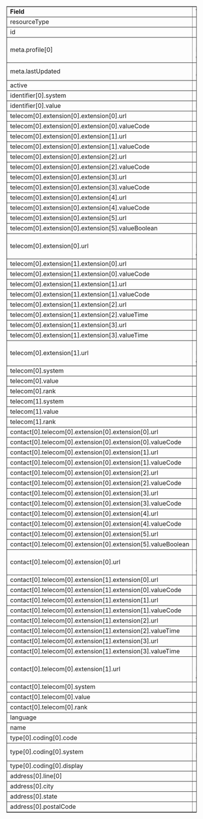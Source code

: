 <table border="1"><tr><td><b>Field</b></td><td><b>Value</b></td></tr>
<tr><td>resourceType</td><td>
"Organization"
</td></tr>
<tr><td>id</td><td>
"HartfordOrthopedics"
</td></tr>
<tr><td>meta.profile[0]</td><td>"http://hl7.org/fhir/us/davinci-pdex-NatlDir/StructureDefinition/NatlDir-Organization"</td></tr>
<tr><td>meta.lastUpdated</td><td>
"2020-07-07T13:26:22.0314215+00:00"
</td></tr>
<tr><td>active</td><td>
"true"
</td></tr>
<tr><td>identifier[0].system</td><td>
"http://hl7.org/fhir/sid/us-npi"
</td></tr>
<tr><td>identifier[0].value</td><td>
NPI456
</td></tr>
<tr><td>telecom[0].extension[0].extension[0].url</td><td>
"daysOfWeek"
</td></tr>
<tr><td>telecom[0].extension[0].extension[0].valueCode</td><td>
"mon"
</td></tr>
<tr><td>telecom[0].extension[0].extension[1].url</td><td>
"daysOfWeek"
</td></tr>
<tr><td>telecom[0].extension[0].extension[1].valueCode</td><td>
"tue"
</td></tr>
<tr><td>telecom[0].extension[0].extension[2].url</td><td>
"daysOfWeek"
</td></tr>
<tr><td>telecom[0].extension[0].extension[2].valueCode</td><td>
"wed"
</td></tr>
<tr><td>telecom[0].extension[0].extension[3].url</td><td>
"daysOfWeek"
</td></tr>
<tr><td>telecom[0].extension[0].extension[3].valueCode</td><td>
"thu"
</td></tr>
<tr><td>telecom[0].extension[0].extension[4].url</td><td>
"daysOfWeek"
</td></tr>
<tr><td>telecom[0].extension[0].extension[4].valueCode</td><td>
"fri"
</td></tr>
<tr><td>telecom[0].extension[0].extension[5].url</td><td>
"allDay"
</td></tr>
<tr><td>telecom[0].extension[0].extension[5].valueBoolean</td><td>
"true"
</td></tr>
<tr><td>telecom[0].extension[0].url</td><td>
"http://hl7.org/fhir/us/davinci-pdex-NatlDir/StructureDefinition/contactpoint-availabletime"
</td></tr>
<tr><td>telecom[0].extension[1].extension[0].url</td><td>
"daysOfWeek"
</td></tr>
<tr><td>telecom[0].extension[1].extension[0].valueCode</td><td>
"sat"
</td></tr>
<tr><td>telecom[0].extension[1].extension[1].url</td><td>
"daysOfWeek"
</td></tr>
<tr><td>telecom[0].extension[1].extension[1].valueCode</td><td>
"sun"
</td></tr>
<tr><td>telecom[0].extension[1].extension[2].url</td><td>
"availableStartTime"
</td></tr>
<tr><td>telecom[0].extension[1].extension[2].valueTime</td><td>
"08:00:00"
</td></tr>
<tr><td>telecom[0].extension[1].extension[3].url</td><td>
"availableEndTime"
</td></tr>
<tr><td>telecom[0].extension[1].extension[3].valueTime</td><td>
"17:00:00"
</td></tr>
<tr><td>telecom[0].extension[1].url</td><td>
"http://hl7.org/fhir/us/davinci-pdex-NatlDir/StructureDefinition/contactpoint-availabletime"
</td></tr>
<tr><td>telecom[0].system</td><td>
"phone"
</td></tr>
<tr><td>telecom[0].value</td><td>
(111)-222-3333
</td></tr>
<tr><td>telecom[0].rank</td><td>
"2"
</td></tr>
<tr><td>telecom[1].system</td><td>
"url"
</td></tr>
<tr><td>telecom[1].value</td><td>
https://www.orga.com
</td></tr>
<tr><td>telecom[1].rank</td><td>
"1"
</td></tr>
<tr><td>contact[0].telecom[0].extension[0].extension[0].url</td><td>
"daysOfWeek"
</td></tr>
<tr><td>contact[0].telecom[0].extension[0].extension[0].valueCode</td><td>
"mon"
</td></tr>
<tr><td>contact[0].telecom[0].extension[0].extension[1].url</td><td>
"daysOfWeek"
</td></tr>
<tr><td>contact[0].telecom[0].extension[0].extension[1].valueCode</td><td>
"tue"
</td></tr>
<tr><td>contact[0].telecom[0].extension[0].extension[2].url</td><td>
"daysOfWeek"
</td></tr>
<tr><td>contact[0].telecom[0].extension[0].extension[2].valueCode</td><td>
"wed"
</td></tr>
<tr><td>contact[0].telecom[0].extension[0].extension[3].url</td><td>
"daysOfWeek"
</td></tr>
<tr><td>contact[0].telecom[0].extension[0].extension[3].valueCode</td><td>
"thu"
</td></tr>
<tr><td>contact[0].telecom[0].extension[0].extension[4].url</td><td>
"daysOfWeek"
</td></tr>
<tr><td>contact[0].telecom[0].extension[0].extension[4].valueCode</td><td>
"fri"
</td></tr>
<tr><td>contact[0].telecom[0].extension[0].extension[5].url</td><td>
"allDay"
</td></tr>
<tr><td>contact[0].telecom[0].extension[0].extension[5].valueBoolean</td><td>
"true"
</td></tr>
<tr><td>contact[0].telecom[0].extension[0].url</td><td>
"http://hl7.org/fhir/us/davinci-pdex-NatlDir/StructureDefinition/contactpoint-availabletime"
</td></tr>
<tr><td>contact[0].telecom[0].extension[1].extension[0].url</td><td>
"daysOfWeek"
</td></tr>
<tr><td>contact[0].telecom[0].extension[1].extension[0].valueCode</td><td>
"sat"
</td></tr>
<tr><td>contact[0].telecom[0].extension[1].extension[1].url</td><td>
"daysOfWeek"
</td></tr>
<tr><td>contact[0].telecom[0].extension[1].extension[1].valueCode</td><td>
"sun"
</td></tr>
<tr><td>contact[0].telecom[0].extension[1].extension[2].url</td><td>
"availableStartTime"
</td></tr>
<tr><td>contact[0].telecom[0].extension[1].extension[2].valueTime</td><td>
"08:00:00"
</td></tr>
<tr><td>contact[0].telecom[0].extension[1].extension[3].url</td><td>
"availableEndTime"
</td></tr>
<tr><td>contact[0].telecom[0].extension[1].extension[3].valueTime</td><td>
"17:00:00"
</td></tr>
<tr><td>contact[0].telecom[0].extension[1].url</td><td>
"http://hl7.org/fhir/us/davinci-pdex-NatlDir/StructureDefinition/contactpoint-availabletime"
</td></tr>
<tr><td>contact[0].telecom[0].system</td><td>
"phone"
</td></tr>
<tr><td>contact[0].telecom[0].value</td><td>
(111)-222-3333
</td></tr>
<tr><td>contact[0].telecom[0].rank</td><td>
"2"
</td></tr>
<tr><td>language</td><td>
"en-US"
</td></tr>
<tr><td>name</td><td>
"Hartford Orthopedics Services"
</td></tr>
<tr><td>type[0].coding[0].code</td><td>
#prvgrp
</td></tr>
<tr><td>type[0].coding[0].system</td><td>
"http://hl7.org/fhir/us/davinci-pdex-NatlDir/CodeSystem/OrgTypeCS"
</td></tr>
<tr><td>type[0].coding[0].display</td><td>
"Provider Group"
</td></tr>
<tr><td>address[0].line[0]</td><td>"123 Main Street"</td></tr>
<tr><td>address[0].city</td><td>
"Anytown"
</td></tr>
<tr><td>address[0].state</td><td>
"CT"
</td></tr>
<tr><td>address[0].postalCode</td><td>
"00014-1234"
</td></tr>
</table>
